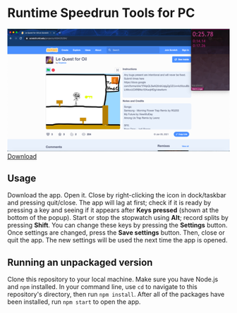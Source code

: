# Runtime Speedrun Tools for PC
<img src="demopic.png"/>
<a href="https://github.com/yikuansun/desktopspeedruntools/releases">Download</a>
<h2>Usage</h2>
Download the app. Open it. Close by right-clicking the icon in dock/taskbar and pressing quit/close. The app will lag at first; check if it is ready by pressing a key and seeing if it appears after <b>Keys pressed</b> (shown at the bottom of the popup). Start or stop the stopwatch using <b>Alt</b>; record splits by pressing <b>Shift</b>. You can change these keys by pressing the <b>Settings</b> button. Once settings are changed, press the <b>Save settings</b> button. Then, close or quit the app. The new settings will be used the next time the app is opened.
<h2>Running an unpackaged version</h2>
Clone this repository to your local machine. Make sure you have Node.js and <code>npm</code> installed. In your command line, use <code>cd</code> to navigate to this repository's directory, then run <code>npm install</code>. After all of the packages have been installed, run <code>npm start</code> to open the app.